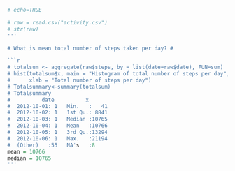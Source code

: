 ```r
# echo=TRUE

# raw = read.csv("activity.csv")
# str(raw)
'''

# What is mean total number of steps taken per day? #

```r
# totalsum <- aggregate(raw$steps, by = list(date=raw$date), FUN=sum)
# hist(totalsum$x, main = "Histogram of total number of steps per day",
#      xlab = "Total number of steps per day")
# Totalsummary<-summary(totalsum)
# Totalsummary
#          date          x        
#  2012-10-01: 1   Min.   :   41  
#  2012-10-02: 1   1st Qu.: 8841  
#  2012-10-03: 1   Median :10765  
#  2012-10-04: 1   Mean   :10766  
#  2012-10-05: 1   3rd Qu.:13294  
#  2012-10-06: 1   Max.   :21194  
#  (Other)   :55   NA's   :8
mean = 10766
median = 10765
'''
